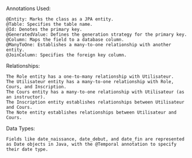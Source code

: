 Annotations Used:

	@Entity: Marks the class as a JPA entity.
	@Table: Specifies the table name.
	@Id: Denotes the primary key.
	@GeneratedValue: Defines the generation strategy for the primary key.
	@Column: Maps the field to a database column.
	@ManyToOne: Establishes a many-to-one relationship with another entity.
	@JoinColumn: Specifies the foreign key column.

Relationships:

	The Role entity has a one-to-many relationship with Utilisateur.
	The Utilisateur entity has a many-to-one relationship with Role, Cours, and Inscription.
	The Cours entity has a many-to-one relationship with Utilisateur (as an instructor).
	The Inscription entity establishes relationships between Utilisateur and Cours.
	The Note entity establishes relationships between Utilisateur and Cours.

Data Types:

	Fields like date_naissance, date_debut, and date_fin are represented as Date objects in Java, with the @Temporal annotation to specify their date type.
